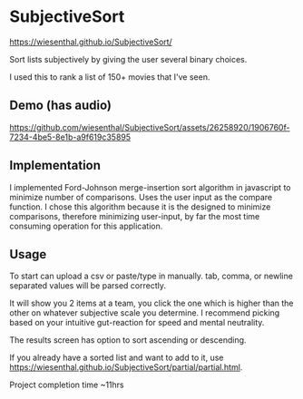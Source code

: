 # SubjectiveSort
https://wiesenthal.github.io/SubjectiveSort/

Sort lists subjectively by giving the user several binary choices.

I used this to rank a list of 150+ movies that I've seen.

## Demo (has audio)
https://github.com/wiesenthal/SubjectiveSort/assets/26258920/1906760f-7234-4be5-8e1b-a9f619c35895

## Implementation

I implemented Ford-Johnson merge-insertion sort algorithm in javascript to minimize number of comparisons. Uses the user input as the compare function. I chose this algorithm because it is the designed to minimize comparisons, therefore minimizing user-input, by far the most time consuming operation for this application.

## Usage

To start can upload a csv or paste/type in manually. tab, comma, or newline separated values will be parsed correctly.

It will show you 2 items at a team, you click the one which is higher than the other on whatever subjective scale you determine. I recommend picking based on your intuitive gut-reaction for speed and mental neutrality.

The results screen has option to sort ascending or descending.

If you already have a sorted list and want to add to it, use https://wiesenthal.github.io/SubjectiveSort/partial/partial.html.

Project completion time ~11hrs
